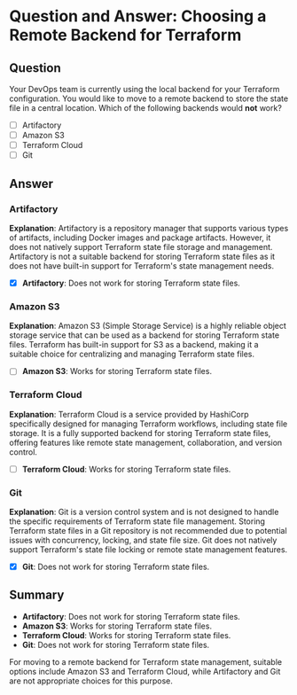 # Question and Answer: Choosing a Remote Backend for Terraform

## Question
Your DevOps team is currently using the local backend for your Terraform configuration. You would like to move to a remote backend to store the state file in a central location.
Which of the following backends would **not** work?

- [ ] Artifactory
- [ ] Amazon S3
- [ ] Terraform Cloud
- [ ] Git

## Answer

### **Artifactory**

**Explanation**:
Artifactory is a repository manager that supports various types of artifacts, including Docker images and package artifacts. However, it does not natively support Terraform state file storage and management. Artifactory is not a suitable backend for storing Terraform state files as it does not have built-in support for Terraform's state management needs.

- [x] **Artifactory**: Does not work for storing Terraform state files.

### **Amazon S3**

**Explanation**:
Amazon S3 (Simple Storage Service) is a highly reliable object storage service that can be used as a backend for storing Terraform state files. Terraform has built-in support for S3 as a backend, making it a suitable choice for centralizing and managing Terraform state files.

- [ ] **Amazon S3**: Works for storing Terraform state files.

### **Terraform Cloud**

**Explanation**:
Terraform Cloud is a service provided by HashiCorp specifically designed for managing Terraform workflows, including state file storage. It is a fully supported backend for storing Terraform state files, offering features like remote state management, collaboration, and version control.

- [ ] **Terraform Cloud**: Works for storing Terraform state files.

### **Git**

**Explanation**:
Git is a version control system and is not designed to handle the specific requirements of Terraform state file management. Storing Terraform state files in a Git repository is not recommended due to potential issues with concurrency, locking, and state file size. Git does not natively support Terraform's state file locking or remote state management features.

- [x] **Git**: Does not work for storing Terraform state files.

## Summary

- **Artifactory**: Does not work for storing Terraform state files.
- **Amazon S3**: Works for storing Terraform state files.
- **Terraform Cloud**: Works for storing Terraform state files.
- **Git**: Does not work for storing Terraform state files.

For moving to a remote backend for Terraform state management, suitable options include Amazon S3 and Terraform Cloud, while Artifactory and Git are not appropriate choices for this purpose.
